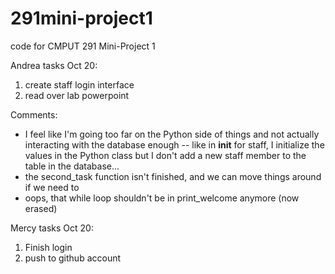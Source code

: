 # 291mini-project1
code for CMPUT 291 Mini-Project 1

Andrea tasks Oct 20:
1. create staff login interface
2. read over lab powerpoint

Comments:
-   I feel like I'm going too far on the Python
    side of things and not actually interacting
    with the database enough -- like in
    __init__ for staff, I initialize the values
    in the Python class but I don't add a new
    staff member to the table in the database...
-   the second_task function isn't finished, and
    we can move things around if we need to
-   oops, that while loop shouldn't be in print_welcome
    anymore (now erased)

Mercy tasks Oct 20:
1. Finish login
2. push to github account
